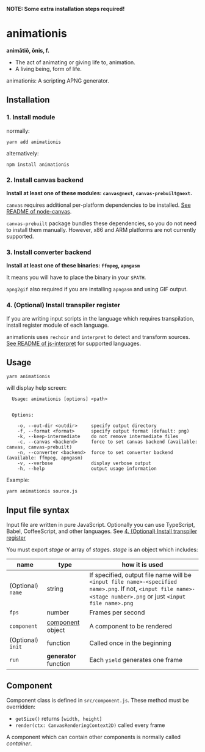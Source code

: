 **NOTE: Some extra installation steps required!**

# animationis

**animātiō, ōnis, f.**

* The act of animating or giving life to, animation.
* A living being, form of life.

animationis: A scripting APNG generator.

## Installation

### 1. Install module

normally:

```
yarn add animationis
```

alternatively:

```
npm install animationis
```

### 2. Install canvas backend

**Install at least one of these modules: `canvas@next`, `canvas-prebuilt@next`.**

`canvas` requires additional per-platform dependencies to be installed.
[See README of node-canvas](https://github.com/Automattic/node-canvas).

`canvas-prebuilt` package bundles these dependencies, so you do not need to install them manually.
However, x86 and ARM platforms are not currently supported.

### 3. Install converter backend

**Install at least one of these binaries: `ffmpeg`, `apngasm`**

It means you will have to place the binary in your `$PATH`.

`apng2gif` also required if you are installing `apngasm` and using GIF output.

### 4. (Optional) Install transpiler register

If you are writing input scripts in the language which requires transpilation, install register module of each language.

animationis uses `rechoir` and `interpret` to detect and transform sources.
[See README of js-interpret](https://github.com/js-cli/js-interpret) for supported languages.

## Usage

```
yarn animationis
```

will display help screen:

```
  Usage: animationis [options] <path>


  Options:

    -o, --out-dir <outdir>     specify output directory
    -f, --format <format>      specify output format (default: png)
    -k, --keep-intermediate    do not remove intermediate files
    -c, --canvas <backend>     force to set canvas backend (available: canvas, canvas-prebuilt)
    -n, --converter <backend>  force to set converter backend (available: ffmpeg, apngasm)
    -v, --verbose              display verbose output
    -h, --help                 output usage information
```

Example:

```
yarn animationis source.js
```

## Input file syntax

Input file are written in pure JavaScript.
Optionally you can use TypeScript, Babel, CoffeeScript, and other languages.
See [4. (Optional) Install transpiler register](4-optional-install-transpiler-register)

You must export *stage* or array of *stage*s.
*stage* is an object which includes:

|name|type|how it is used|
|---|---|---|
|(Optional) `name`|string|If specified, output file name will be `<input file name>-<specified name>.png`. If not, `<input file name>-<stage number>.png` or just `<input file name>.png`|
|`fps`|number|Frames per second|
|`component`|[component](#component) object|A component to be rendered|
|(Optional) `init`|function|Called once in the beginning|
|`run`|**generator** function|Each `yield` generates one frame|

## Component

Component class is defined in `src/component.js`. These method must be overridden:

* `getSize()` returns `[width, height]`
* `render(ctx: CanvasRenderingContext2D)` called every frame

A component which can contain other components is normally called *container*.
